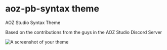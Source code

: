 # aoz-pb-syntax theme

AOZ Studio Syntax Theme

Based on the contributions from the guys in the AOZ Studio Discord Server

![A screenshot of your theme](https://f.cloud.github.com/assets/69169/2289498/4c3cb0ec-a009-11e3-8dbd-077ee11741e5.gif)
